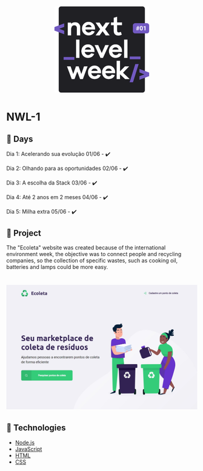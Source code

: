 <h1 align="center">
    <img alt="NextLevelWeek" title="#NextLevelWeek" src=".github/logo.svg" width="250px" />
</h1>


# NWL-1



## :calendar: Days

Dia 1: Acelerando sua evolução 01/06 - ✔️

Dia 2: Olhando para as oportunidades 02/06 - ✔️

Dia 3: A escolha da Stack 03/06 - ✔️

Dia 4: Até 2 anos em 2 meses 04/06 - ✔️

Dia 5: Milha extra 05/06 - ✔️



## :wrench: Project

The "Ecoleta" website was created because of the international environment week, the objective was to connect people and recycling companies,
so the collection of specific wastes, such as cooking oil, batteries and lamps could be more easy.

<h1 align="center">
    <img alt="NextLevelWeek" title="#NextLevelWeek" src=".github/Ecoleta.jpg" width="750px" />
</h1>


## :rocket: Technologies

- [Node.js][nodejs]
- [JavaScript][javascript]
- [HTML][html]
- [CSS][css]




[nodejs]: https://nodejs.org/
[javascript]: https://developer.mozilla.org/en-US/docs/Web/JavaScript
[html]: https://developer.mozilla.org/en-US/docs/Web/HTML
[css]: https://developer.mozilla.org/en-US/docs/Web/CSS
